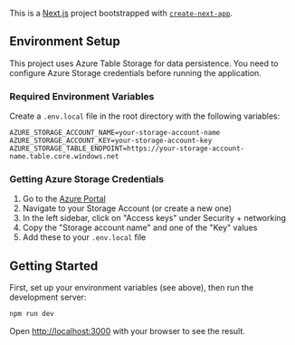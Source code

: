 This is a [Next.js](https://nextjs.org) project bootstrapped with [`create-next-app`](https://nextjs.org/docs/app/api-reference/cli/create-next-app).

## Environment Setup

This project uses Azure Table Storage for data persistence. You need to configure Azure Storage credentials before running the application.

### Required Environment Variables

Create a `.env.local` file in the root directory with the following variables:

```env
AZURE_STORAGE_ACCOUNT_NAME=your-storage-account-name
AZURE_STORAGE_ACCOUNT_KEY=your-storage-account-key
AZURE_STORAGE_TABLE_ENDPOINT=https://your-storage-account-name.table.core.windows.net
```

### Getting Azure Storage Credentials

1. Go to the [Azure Portal](https://portal.azure.com)
2. Navigate to your Storage Account (or create a new one)
3. In the left sidebar, click on "Access keys" under Security + networking
4. Copy the "Storage account name" and one of the "Key" values
5. Add these to your `.env.local` file

## Getting Started

First, set up your environment variables (see above), then run the development server:

```bash
npm run dev
```

Open [http://localhost:3000](http://localhost:3000) with your browser to see the result.